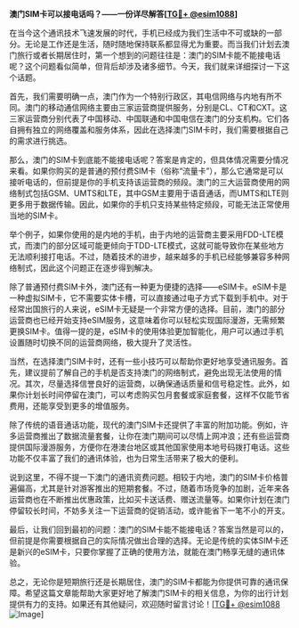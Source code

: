 **澳门SIM卡可以接电话吗？——一份详尽解答[[TG💪+ @esim1088](https://t.me/s/esim1088)]**

在当今这个通讯技术飞速发展的时代，手机已经成为我们生活中不可或缺的一部分。无论是工作还是生活，随时随地保持联系都显得尤为重要。而当我们计划去澳门旅行或者长期居住时，第一个想到的问题往往是：澳门的SIM卡能不能接电话呢？这个问题看似简单，但背后却涉及诸多细节。今天，我们就来详细探讨一下这个话题。

首先，我们需要明确一点，澳门作为一个特别行政区，其电信网络与内地有所不同。澳门的移动通信网络主要由三家运营商提供服务，分别是CL、CT和CXT。这三家运营商分别代表了中国移动、中国联通和中国电信在澳门的分支机构。它们各自拥有独立的网络覆盖和服务体系，因此在选择澳门SIM卡时，我们需要根据自己的需求进行挑选。

那么，澳门的SIM卡到底能不能接电话呢？答案是肯定的，但具体情况需要分情况来看。如果你购买的是普通的预付费SIM卡（俗称“流量卡”），那么它通常是可以接听电话的，但前提是你的手机支持该运营商的频段。澳门的三大运营商使用的网络制式包括GSM、UMTS和LTE，其中GSM主要用于语音通话，而UMTS和LTE则更多用于数据传输。因此，如果你的手机只支持某些特定频段，可能无法正常使用当地的SIM卡。

举个例子，如果你使用的是内地的手机，由于内地的运营商主要采用FDD-LTE模式，而澳门的部分区域可能更倾向于TDD-LTE模式，这就可能导致你在某些地方无法顺利接打电话。不过，随着技术的进步，越来越多的手机已经能够兼容多种网络制式，因此这个问题正在逐步得到解决。

除了普通预付费SIM卡外，澳门还有一种更为便捷的选择——eSIM卡。eSIM卡是一种虚拟SIM卡，它不需要实体卡槽，可以直接通过电子方式下载到手机中。对于经常出国旅行的人来说，eSIM卡无疑是一个非常方便的选择。目前，澳门的部分运营商也已经开始支持eSIM服务，这意味着你可以轻松实现国际漫游，无需频繁更换SIM卡。值得一提的是，eSIM卡的使用体验更加智能化，用户可以通过手机设置随时切换不同的运营商网络，极大提升了灵活性。

当然，在选择澳门SIM卡时，还有一些小技巧可以帮助你更好地享受通讯服务。首先，建议提前了解自己的手机是否支持澳门的网络制式，避免出现无法使用的情况。其次，尽量选择信誉良好的运营商，以确保通话质量和信号稳定性。此外，如果你计划长时间停留在澳门，可以考虑购买包月套餐或家庭套餐，这样不仅能节省费用，还能享受到更多的增值服务。

除了传统的语音通话功能，现代的澳门SIM卡还提供了丰富的附加功能。例如，许多运营商推出了数据流量套餐，让你在澳门期间可以尽情上网冲浪；还有些运营商提供国际漫游服务，方便你在港澳台地区或其他国家使用本地号码拨打电话。这些功能不仅丰富了我们的通讯体验，也为日常生活带来了极大的便利。

说到这里，不得不提一下澳门的通讯资费问题。相较于内地，澳门的SIM卡价格普遍偏高，尤其是针对游客推出的短期套餐。不过，随着市场竞争的加剧，近年来各运营商也在不断推出优惠政策，比如买卡送话费、赠送流量等。如果你计划在澳门停留较长时间，不妨多关注一下运营商的促销活动，或许能省下一笔不小的开支。

最后，让我们回到最初的问题：澳门的SIM卡能不能接电话？答案当然是可以的，但前提是你需要根据自己的实际情况做出合理的选择。无论是传统的实体SIM卡还是新兴的eSIM卡，只要你掌握了正确的使用方法，就能在澳门畅享无缝的通讯体验。

总之，无论你是短期旅行还是长期居住，澳门的SIM卡都能为你提供可靠的通讯保障。希望这篇文章能帮助大家更好地了解澳门SIM卡的相关信息，为你的出行计划提供有力的支持。如果还有其他疑问，欢迎随时留言讨论！[[TG💪+ @esim1088](https://t.me/s/esim1088) ![Image](https://i.postimg.cc/4NQfJmqS/Snipaste-2025-05-13-00-14-12.png)]